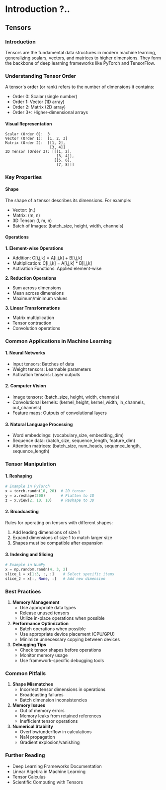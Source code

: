 # Introduction ?..

## Tensors

### Introduction

Tensors are the fundamental data structures in modern machine learning, generalizing scalars, vectors, and matrices to higher dimensions. They form the backbone of deep learning frameworks like PyTorch and TensorFlow.

### Understanding Tensor Order

A tensor's order (or rank) refers to the number of dimensions it contains:

* Order 0: Scalar (single number)
* Order 1: Vector (1D array)
* Order 2: Matrix (2D array)
* Order 3+: Higher-dimensional arrays

#### Visual Representation

```
Scalar (Order 0):  3
Vector (Order 1):  [1, 2, 3]
Matrix (Order 2):  [[1, 2],
                    [3, 4]]
3D Tensor (Order 3): [[[1, 2],
                       [3, 4]],
                      [[5, 6],
                       [7, 8]]]
```

### Key Properties

#### Shape

The shape of a tensor describes its dimensions. For example:

* Vector: (n,)
* Matrix: (m, n)
* 3D Tensor: (l, m, n)
* Batch of Images: (batch\_size, height, width, channels)

#### Operations

**1. Element-wise Operations**

* Addition: C\[i,j,k] = A\[i,j,k] + B\[i,j,k]
* Multiplication: C\[i,j,k] = A\[i,j,k] \* B\[i,j,k]
* Activation Functions: Applied element-wise

**2. Reduction Operations**

* Sum across dimensions
* Mean across dimensions
* Maximum/minimum values

**3. Linear Transformations**

* Matrix multiplication
* Tensor contraction
* Convolution operations

### Common Applications in Machine Learning

#### 1. Neural Networks

* Input tensors: Batches of data
* Weight tensors: Learnable parameters
* Activation tensors: Layer outputs

#### 2. Computer Vision

* Image tensors: (batch\_size, height, width, channels)
* Convolutional kernels: (kernel\_height, kernel\_width, in\_channels, out\_channels)
* Feature maps: Outputs of convolutional layers

#### 3. Natural Language Processing

* Word embeddings: (vocabulary\_size, embedding\_dim)
* Sequence data: (batch\_size, sequence\_length, feature\_dim)
* Attention matrices: (batch\_size, num\_heads, sequence\_length, sequence\_length)

### Tensor Manipulation

#### 1. Reshaping

```python
# Example in PyTorch
x = torch.randn(10, 20)  # 2D tensor
y = x.reshape(200)       # Flatten to 1D
z = x.view(2, 10, 10)    # Reshape to 3D
```

#### 2. Broadcasting

Rules for operating on tensors with different shapes:

1. Add leading dimensions of size 1
2. Expand dimensions of size 1 to match larger size
3. Shapes must be compatible after expansion

#### 3. Indexing and Slicing

```python
# Example in NumPy
x = np.random.randn(4, 3, 2)
slice_1 = x[1:3, :, :]    # Select specific items
slice_2 = x[:, None, :]   # Add new dimension
```

### Best Practices

1. **Memory Management**
   * Use appropriate data types
   * Release unused tensors
   * Utilize in-place operations when possible
2. **Performance Optimization**
   * Batch operations when possible
   * Use appropriate device placement (CPU/GPU)
   * Minimize unnecessary copying between devices
3. **Debugging Tips**
   * Check tensor shapes before operations
   * Monitor memory usage
   * Use framework-specific debugging tools

### Common Pitfalls

1. **Shape Mismatches**
   * Incorrect tensor dimensions in operations
   * Broadcasting failures
   * Batch dimension inconsistencies
2. **Memory Issues**
   * Out of memory errors
   * Memory leaks from retained references
   * Inefficient tensor operations
3. **Numerical Stability**
   * Overflow/underflow in calculations
   * NaN propagation
   * Gradient explosion/vanishing

### Further Reading

* Deep Learning Frameworks Documentation
* Linear Algebra in Machine Learning
* Tensor Calculus
* Scientific Computing with Tensors
